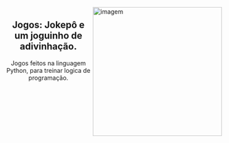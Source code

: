 
<img src="https://media.giphy.com/media/5b0kImM7p9fZzc361N/giphy.gif" width=300px align="right" alt="imagem">
<h2 align="center"> Jogos: Jokepô e um joguinho de adivinhação.</h2>

<p align="center"> Jogos feitos na linguagem Python, para treinar logica de programação.</p>
